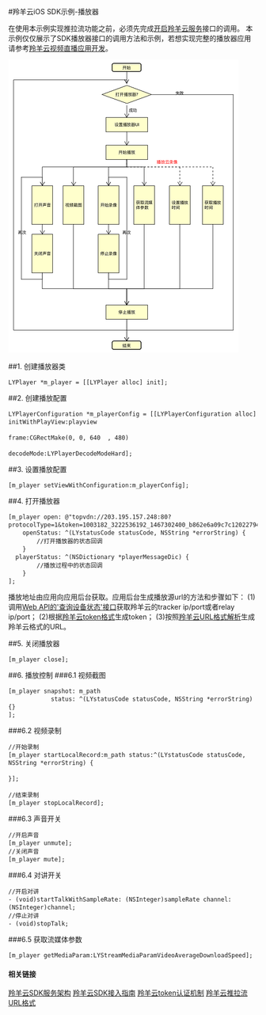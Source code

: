 #羚羊云iOS SDK示例-播放器

在使用本示例实现推拉流功能之前，必须先完成[开启羚羊云服务](http://doc.topvdn.com/api/#!public-doc/SDK-iOS/ios_guide_cloudservice.md)接口的调用。
本示例仅仅展示了SDK播放器接口的调用方法和示例，若想实现完整的播放器应用请参考[羚羊云视频直播应用开发](http://doc.topvdn.com/api/index.html#!public-doc/appfunc_livevideo.md)。

![Alt text](./../images/flow_player.png "播放器接口调用流程")
 
##1. 创建播放器类
```
LYPlayer *m_player = [[LYPlayer alloc] init];
```

##2. 创建播放配置
```
LYPlayerConfiguration *m_playerConfig = [[LYPlayerConfiguration alloc] initWithPlayView:playview
                                                                                  frame:CGRectMake(0, 0, 640  , 480)
                                                                             decodeMode:LYPlayerDecodeModeHard];
```

##3. 设置播放配置
```
[m_player setViewWithConfiguration:m_playerConfig];
```

##4. 打开播放器
```
[m_player open: @"topvdn://203.195.157.248:80?protocolType=1&token=1003182_3222536192_1467302400_b862e6a09c7c12022794a18aa61e71bb"
    openStatus: ^(LYstatusCode statusCode, NSString *errorString) {
        //打开播放器的状态回调
    }
  playerStatus: ^(NSDictionary *playerMessageDic) {
        //播放过程中的状态回调
    }
];

```
播放地址由应用向应用后台获取。应用后台生成播放源url的方法和步骤如下：
(1)调用[Web API的'查询设备状态'接口](http://doc.topvdn.com/api/#!web_api_v2.md#2.1.1_%E6%9F%A5%E8%AF%A2%E8%AE%BE%E5%A4%87%E7%8A%B6%E6%80%81)获取羚羊云的tracker ip/port或者relay ip/port；
(2)根据[羚羊云token格式](http://doc.topvdn.com/api/#!public-doc/token_format.md)生成token；
(3)按照[羚羊云URL格式解析](http://doc.topvdn.com/api/#!public-doc/url_format.md)生成羚羊云格式的URL。

##5. 关闭播放器
```
[m_player close];
```

##6. 播放控制
###6.1 视频截图
```
[m_player snapshot: m_path
            status: ^(LYstatusCode statusCode, NSString *errorString) {}
];
```
###6.2 视频录制
```
//开始录制
[m_player startLocalRecord:m_path status:^(LYstatusCode statusCode, NSString *errorString) {
    
}];

//结束录制
[m_player stopLocalRecord];
```
###6.3 声音开关
```
//开启声音
[m_player unmute];
//关闭声音
[m_player mute];
```

###6.4 对讲开关
```
//开启对讲
- (void)startTalkWithSampleRate: (NSInteger)sampleRate channel: (NSInteger)channel;
//停止对讲
- (void)stopTalk;
```

###6.5 获取流媒体参数
```
[m_player getMediaParam:LYStreamMediaParamVideoAverageDownloadSpeed];
```

#### 相关链接
[羚羊云SDK服务架构](http://doc.topvdn.com/api/index.html#!public-doc/start_archit.md)
[羚羊云SDK接入指南](http://doc.topvdn.com/api/index.html#!public-doc/start_joinup.md)
[羚羊云token认证机制](http://doc.topvdn.com/api/index.html#!public-doc/token_format.md)
[羚羊云推拉流URL格式](http://doc.topvdn.com/api/index.html#!public-doc/url_format.md)
